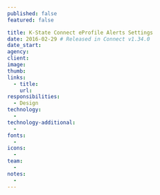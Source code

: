 ```yaml
---
published: false
featured: false

title: K-State Connect eProfile Alerts Settings
date: 2016-02-29 # Released in Connect v1.34.0
date_start:
agency:
client:
image:
thumb:
links:
  - title:
    url:
responsibilities:
  - Design
technology:
  -
technology-additional:
  -
fonts:
  -
icons:
  -
team:
  -
notes:
  -
---
```

